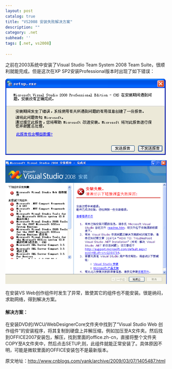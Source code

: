 ```yaml
---
layout: post
catalog: true
title: "VS2008 安装失败解决方案"
description: ""
category: .net
subhead: ''
tags: [.net, vs2008]

---
```


之前在2003系统中安装了Visual Studio Team System 2008 Team Suite，很顺利就能完成。但是这次在XP SP2安装Professional版本时出现了如下错误：

![image](/images/c-sharp/1_zps5bc5f631.png)

![image](/images/c-sharp/2_zps73405d6c.png)
 
在安装VS Web创作组件时发生了异常，致使其它的组件也不能安装。很是纳闷，求助网络，得到解决方案。

#### 解决方案： 
在安装DVD的/WCU/WebDesignerCore文件夹中找到了“Visual Studio Web 创作组件”的安装程序，将其复制到硬盘上并解压缩，例如加压至A文件夹。然后找到OFFICE2007安装包，解压，找到里面的office.zh-cn，直接将整个文件夹COPY至A文件夹中，然后点击SETUP,则，此组件就能正常安装了。具体原因不明，可能是微软里面的OFFICE安装包不是最新版本。

原文地址：http://www.cnblogs.com/yank/archive/2009/03/07/1405487.html

